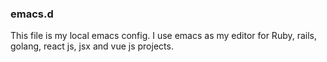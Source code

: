 ### emacs.d
This file is my local emacs config. I use emacs as my editor for Ruby, rails, golang, react js, jsx and vue js projects. 
